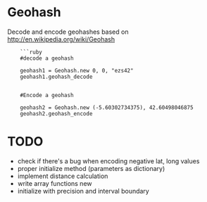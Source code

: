 <h1>Geohash</h1>

<p>Decode and encode geohashes based on <a href="http://en.wikipedia.org/wiki/Geohash">http://en.wikipedia.org/wiki/Geohash</a>
</p>


		```ruby
		#decode a geohash
		
		geohash1 = Geohash.new 0, 0, "ezs42" 
		geohash1.geohash_decode


		#Encode a geohash

		geohash2 = Geohash.new (-5.60302734375), 42.60498046875 
		geohash2.geohash_encode


</p>




<h1>TODO</h1> 
<ul>
	<li>check if there's a bug when encoding negative lat, long values </li>
	<li>proper initialize method (parameters as dictionary)</li>
	<li>implement distance calculation</li>
	<li>write array functions new</li>
	<li>initialize with precision and interval boundary</li>
</ul>